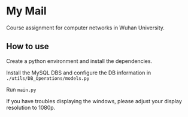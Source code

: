# My Mail

Course assignment for computer networks in Wuhan University.

## How to use

Create a python environment and install the dependencies.

Install the MySQL DBS and configure the DB information in `./utils/DB_Operations/models.py`

Run `main.py`

If you have troubles displaying the windows, please adjust your display resolution to 1080p.

